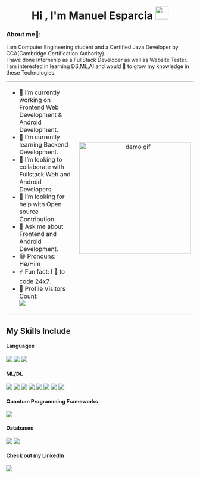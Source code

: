 <h1 align="center"><b>Hi , I'm Manuel Esparcia </b><img src="https://media.giphy.com/media/hvRJCLFzcasrR4ia7z/giphy.gif" width="35"></h1>

### About me🧑:
I am Computer Engineering student and a Certified Java Developer by CCA(Cambridge Certification Authority).<br/>
I have done Internship as a FullStack Developer as well as Website Tester.<br/>
I am interested in learning DS,ML,AI and would 💖 to grow my knowledge in these Technologies.


<table>
<tr>
<td width="60%" valign="top">

- 🔭 I’m currently working on Frontend Web Development & Android Development.  
- 🌱 I’m currently learning Backend Development.  
- 👯 I’m looking to collaborate with Fullstack Web and Android Developers.  
- 🤔 I’m looking for help with Open source Contribution.  
- 💬 Ask me about Frontend and Android Development.  
- 😄 Pronouns: He/Him  
- ⚡ Fun fact: I 💖 to code 24x7.  
- 🎢 Profile Visitors Count:  
![](https://visitor-badge.glitch.me/badge?page_id=Davekibh.Davekibh)

</td>
<td width="40%" align="center">

<img src="https://camo.githubusercontent.com/2366b34bb903c09617990fb5fff4622f3e941349e846ddb7e73df872a9d21233/68747470733a2f2f63646e2e6472696262626c652e636f6d2f75736572732f3733303730332f73637265656e73686f74732f363538313234332f6176656e746f2e676966" 
     alt="demo gif" width="300">

</td>
</tr>
</table>

## My Skills Include

<h4> Languages </h4>
<span> 
  <img src="https://img.shields.io/badge/python-3670A0?style=for-the-badge&logo=python&logoColor=ffdd54">
  <img src="https://img.shields.io/badge/c++-%2300599C.svg?style=for-the-badge&logo=c%2B%2B&logoColor=white">
  <img src="https://img.shields.io/badge/latex-%23008080.svg?style=for-the-badge&logo=latex&logoColor=white">  
</span>

<h4> ML/DL </h4>
<span> 
  <img src="https://img.shields.io/badge/Keras-%23D00000.svg?style=for-the-badge&logo=Keras&logoColor=white">
  <img src="https://img.shields.io/badge/Matplotlib-%23ffffff.svg?style=for-the-badge&logo=Matplotlib&logoColor=black">
  <img src="https://img.shields.io/badge/numpy-%23013243.svg?style=for-the-badge&logo=numpy&logoColor=white">
  <img src="https://img.shields.io/badge/pandas-%23150458.svg?style=for-the-badge&logo=pandas&logoColor=white">
  <img src="https://img.shields.io/badge/PyTorch-%23EE4C2C.svg?style=for-the-badge&logo=PyTorch&logoColor=white">
  <img src="https://img.shields.io/badge/scikit--learn-%23F7931E.svg?style=for-the-badge&logo=scikit-learn&logoColor=white">
  <img src="https://img.shields.io/badge/SciPy-%230C55A5.svg?style=for-the-badge&logo=scipy&logoColor=%white">
  <img src="https://img.shields.io/badge/TensorFlow-%23FF6F00.svg?style=for-the-badge&logo=TensorFlow&logoColor=white">
</span>

<h4> Quantum Programming Frameworks </h4>
<span> 
  <img src="https://img.shields.io/badge/Qiskit-%236929C4.svg?style=for-the-badge&logo=Qiskit&logoColor=white">
</span>

<h4> Databases </h4>
<span> 
  <img src="https://img.shields.io/badge/mysql-4479A1.svg?style=for-the-badge&logo=mysql&logoColor=white">
  <img src="https://img.shields.io/badge/postgres-%23316192.svg?style=for-the-badge&logo=postgresql&logoColor=white">
</span>

<h4> Check out my LinkedIn </h4>

<a href="https://www.linkedin.com/in/manuel-esparcia-cantos-3aa452284/" target="_blank" rel="noopener noreferrer">
  <img src="https://img.shields.io/badge/linkedin-%230077B5.svg?style=for-the-badge&logo=linkedin&logoColor=white">
</a>






